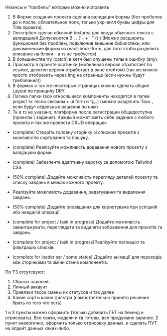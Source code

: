 Нюансы и "пробелы" которые можно исправить

1. В Форме создания проекта сделана валидация формы (без пробелов до и после, обязательное поле, только укр-англ буквы цифры для Title проекта).
2. Description сделан обычной textarea для ввода обычного текста с валидацией
   Допускаются (! , . ? - + ' " () ) (Можно расширить функционал без проблем, подключив внешние бибилотеки, или динамические формы из react-hook-form, для того чтобы разделить описание на блоки - в тз не требуется)
3. В большинстве try (catch) в кетч был опущены типы в ошибку (any).
4. Просмотр в проекте картинки (мобильная версия отработает по ссылке, десктоп версия отработает в окне стейтом) (так же можно просто отобразить через Img на странице (если нужны будут требования))
5. В формах а так же некоторых страницах можно сделать общие Layout по принципу DRY.
6. Логика папки (все относяшиеся компоненты находятся в папке project тк тесно связаны + ui form и тд..) (можно разделить Таск , если будут отдельные решения по ним)
7. Тк в тз не указано, платформа после регистрации общедоступна (проекты \ задания). Каждый может взять себе задание с любого проекта и так же провести CRUD операции.

- (complete) Створіть головну сторінку зі списком проєктів з можливістю сортування та пошуку.
- (complete) Реалізуйте можливість додавання нового проєкту з валідацією форми.
- (complete) Забезпечте адаптивну верстку за допомогою Tailwind CSS.
- (50% complete) Додайте можливість перегляду деталей проєкту та списку завдань в межах кожного проекту.
- Реалізуйте можливість додавання, редагування та видалення завдань.
- (50% complete) Додайте оповіщення для користувача при успішній або невдалій операції.

- (complete for project / task in progress) Додайте можливість завантажувати, переглядати та видаляти зображення для проєктів та завдань.
- (complete for project / task in progress)Реалізуйте пагінацію та фільтрацію списків.
- (complete for loader ssr / some states) Додайте анімації для переходів між сторінками та зміни станів компонентів.

По ТЗ отсутсвуют:

1. Сбросы паролей.
2. Личный аккаунт
3. Привязки тасок смены их статусов и так далее
4. Какие сорты какие фильтра (самостоятельно принято решение брать из того что есть)

1 и 3 пункты можно оформить (только добавить ГЕТ на бекенд и отрисовать). Все связи, модели и тд готовы, все продумано заранее.
2 пункт аналогично, оформить только отрисовку данных, и сделать ПУТ на апдейт данных каких-либо.
